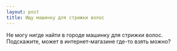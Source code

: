 ```yaml
---
layout: post 
title: Ищу машинку для стрижки волос 
--- 
```

Не могу нигде найти в городе машинку для стрижки волос. Подскажите, может в интернет-магазине где-то взять можно?